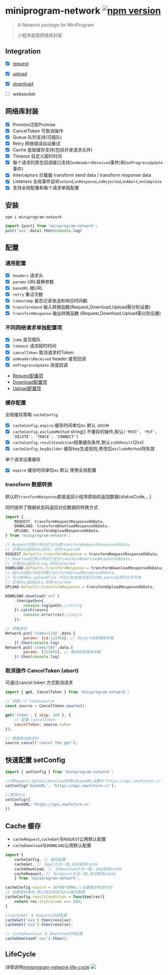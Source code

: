 # miniprogram-network [![npm version](https://badge.fury.io/js/miniprogram-network.svg)](https://npmjs.com/package/miniprogram-network)

> A Network package for MiniProgram
>
> 小程序底层网络库封装


## Integration
* [x] [request](https://www.npmjs.com/package/miniprogram-request)
* [x] [upload](https://www.npmjs.com/package/miniprogram-uploader)
* [x] [download](https://www.npmjs.com/package/miniprogram-downloader)
* [ ] websocket


## 网络库封装

* [x] Promise<T>泛型Promise
* [x] CancelToken 可取消操作
* [x] Queue 队列支持(可插队)
* [x] Retry 网络错误自动重试
* [x] Cache 底层缓存支持(包括并发请求合并)
* [x] Timeout 自定义超时时间
* [x] 每个请求的原生回调接口支持(`onHeadersReceived`事件)和(`onProgressUpdate`事件)
* [x] Interceptors 拦截器 transform send data / transform response data
* [x] Listeners 全局事件监听`onSend`,`onResponse`,`onRejected`,`onAbort`,`onComplete`
* [x] 支持全局配置和每个请求单独配置

## 安装
```
npm i miniprogram-network
```
```ts
import {post} from 'miniprogram-network';
post('xxx',data).then(console.log)
```
## 配置 

### 通用配置

* [x] `headers` 请求头
* [x] `params` URL替换参数
* [x] `baseURL` 根URL
* [x] `retry` 重试次数
* [x] `timestamp` 是否记录发送和响应时间戳
* [x] `transformSend` 输入转换函数(Request,Download,Upload需分别设置)
* [x] `transformResponse` 输出转换函数 (Request,Download,Upload需分别设置)

### 不同网络请求单独配置项

* [x] `jump` 是否插队
* [x] `timeout` 请求超时时间
* [x] `cancelToken` 取消请求的Token
* [x] `onHeadersReceived` header 接受回调
* [x] `onProgressUpdate` 进度回调
* [Request配置项](../request#options)
* [Download配置项](../downloader#options)
* [Upload配置项](../uploader#options)

### 缓存配置 

全局缓存策略 `cacheConfig`

* [x] `cacheConfig.expire` 缓存时间单位`ms` 默认 `10分钟`
* [x] `cacheConfig.excludeMethod` string[] 不缓存的操作,默认`['POST', 'PUT', 'DELETE', 'TRACE', 'CONNECT']`
* [x] `cacheConfig.resultCondition`结果缓存条件,默认`isOkResult`(2xx)
* [x] `cacheConfig.keyBuilder` 缓存key生成规则,修改后`excludeMethod`将失效

单个请求设置缓存

* [x] `expire` 缓存时间单位`ms` 默认 使用全局配置


### transform 数据转换

默认的`transformResponse`直接返回小程序原始的返回数据{statusCode,...}

同时提供了根据状态码返回对应数据的转换方式

```js
import {
    REQUEST, transformRequestResponseOkData,
    DOWNLOAD, transformDownloadResponseOkData,
    UPLOAD, transformUploadResponseOkData,
} from 'miniprogram-network';

// Request的默认响应拦设为成transformRequestResponseOkData,
// 正常2xx返回data部分，否则rejected
REQUEST.Defaults.transformResponse = transformRequestResponseOkData;
// Download的默认响应拦设为transformDownloadResponseOkData，
// 正常2xx返回string,否则rejected
DOWNLOAD.Defaults.transformResponse = transformDownloadResponseOkData;
// Upload默认响应拦截transformUploadResponseOkData,
// 与小程序wx.uploadFile 不同之处会尝试进行JSON.parse反序列化字符串
// 正常2xx返回data,否则rejected
UPLOAD.Defaults.transformResponse = transformUploadResponseOkData;

DOWNLOAD.download('url')
    .then(path=>{
        console.log(path);//string
    }).catch(res=>{
        console.error(res);//objct
    });

// 参数绑定
Network.put('items/{id}',data,{
        params: {id:123456}, // Object绑定模板参数
    }).then(console.log)
Network.put('items/{0}',data,{
        params: [123456], // 数组绑定模板参数
    }).then(console.log)
```

### 取消操作 CancelToken (abort)

可通过cancel token 方式取消请求
```js
import { get, CancelToken } from 'miniprogram-network';

// 创建一个 tokensource
const source = CancelToken.source();

get('items', { skip: 100 }, { 
    // 配置 cancelToken
    cancelToken: source.token 
});

// 需要取消操作时
source.cancel('cancel the get');
```

## 快速配置 setConfig

```ts
import { setConfig } from 'miniprogram-network';

//将Request,Upload,Download的默认baseURL设置为'https://api.newfuture.cc'
setConfig('baseURL', 'https://api.newfuture.cc');

//等效方式
setConfig({
    baseURL:'https://api.newfuture.cc'
})

```

## Cache 缓存

* `cacheRequest`,`cacheGet`与`REQUEST`公用默认配置
* `cacheDownload`与`DOWNLOAD`公用默认配置


```js
import {
    cacheConfig, // 缓存配置
    cacheGet, // 与get方法一致,自动使用cache
    cacheDownload, // 与download方法一致，自动使用cache
    cacheRequest, // 与request方法一致,自动使用cache
    } from 'miniprogram-network';

cacheConfig.expire = 10*60*1000;//设置缓存有效时间
// 设置缓存条件,默认响应状态为2xx缓存数据
cacheConfig.resultCondition = function(res){
    return res.statusCode === 200;
}

//cacheGet 与 Request共用配置
cacheGet('xxx').then(resolve);
cacheGet('xxx').then(resolve);

// cacheDownload 与 Download共用配置
cacheDownload('xxx').then();

```


## LifeCycle

详情说明[miniprogram-network-life-cycle](../life-cycle/)
![](https://user-images.githubusercontent.com/6290356/49631309-6bddc080-fa2c-11e8-9a41-88fb50b2a1b7.png)
